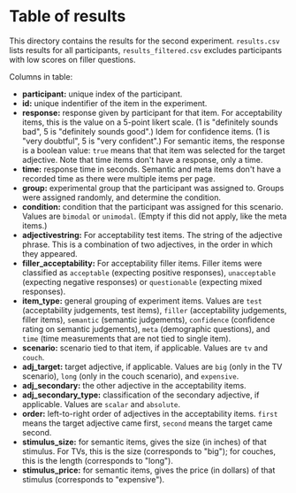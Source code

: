 # Table of results

This directory contains the results for the second experiment. `results.csv` lists results for all participants, `results_filtered.csv` excludes participants with low scores on filler questions.

Columns in table:

* **participant:** unique index of the participant.
* **id:** unique indentifier of the item in the experiment.
* **response:** response given by participant for that item. For acceptability items, this is the value on a 5-point likert scale. (1 is "definitely sounds bad", 5 is "definitely sounds good".) Idem for confidence items. (1 is "very doubtful", 5 is "very confident".) For semantic items, the response is a boolean value: `true` means that that item was selected for the target adjective. Note that time items don't have a response, only a time.
* **time:** response time in seconds. Semantic and meta items don't have a recorded time as there were multiple items per page.
* **group:** experimental group that the participant was assigned to. Groups were assigned randomly, and determine the condition.
* **condition:** condition that the participant was assigned for this scenario. Values are `bimodal` or `unimodal`. (Empty if this did not apply, like the meta items.)
* **adjectivestring:** For acceptability test items. The string of the adjective phrase. This is a combination of two adjectives, in the order in which they appeared.
* **filler_acceptability:** For acceptability filler items. Filler items were classified as `acceptable` (expecting positive responses), `unacceptable` (expecting negative responses) or `questionable` (expecting mixed responses).
* **item_type:** general grouping of experiment items. Values are `test` (acceptability judgements, test items), `filler` (acceptability judgements, filler items), `semantic` (semantic judgements), `confidence` (confidence rating on semantic judgements), `meta` (demographic questions), and `time` (time measurements that are not tied to single item).
* **scenario:** scenario tied to that item, if applicable. Values are `tv` and `couch`.
* **adj_target:** target adjective, if applicable. Values are `big` (only in the TV scenario), `long` (only in the couch scenario), and `expensive`.
* **adj_secondary:** the other adjective in the acceptability items.
* **adj_secondary_type:** classification of the secondary adjective, if applicable. Values are `scalar` and `absolute`.
* **order:** left-to-right order of adjectives in the acceptability items. `first` means the target adjective came first, `second` means the target came second.
* **stimulus_size:** for semantic items, gives the size (in inches) of that stimulus. For TVs, this is the size (corresponds to "big"); for couches, this is the length (corresponds to "long").
* **stimulus_price:** for semantic items, gives the price (in dollars) of that stimulus (corresponds to "expensive").